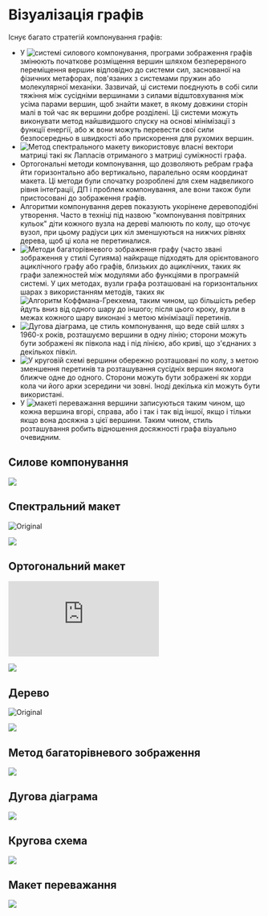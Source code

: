# Візуалізація графів
Існує багато стратегій компонування графів:
* У ![системі силового компонування](https://en.wikipedia.org/wiki/Force-directed_graph_drawing), програми зображення графів змінюють початкове розміщення вершин шляхом безперервного переміщення вершин відповідно до системи сил, заснованої на фізичних метафорах, пов'язаних з системами пружин або молекулярної механіки. Зазвичай, ці системи поєднують в собі сили тяжіння між сусідніми вершинами з силами відштовхування між усіма парами вершин, щоб знайти макет, в якому довжини сторін малі в той час як вершини добре розділені. Ці системи можуть виконувати метод найшвидшого спуску на основі мінімізації з функції енергії, або ж вони можуть перевести свої сили безпосередньо в швидкості або прискорення для рухомих вершин.
* ![Метод спектрального макету](https://en.wikipedia.org/wiki/Spectral_layout) використовує власні вектори матриці такі як Лапласів отриманого з матриці суміжності графа.
* Ортогональні методи компонування, що дозволяють ребрам графа йти горизонтально або вертикально, паралельно осям координат макета. Ці методи були спочатку розроблені для схем надвеликого рівня інтеґрації, ДП і проблем компонування, але вони також були пристосовані до зображення графів.
* Алгоритми компонування дерев показують укорінене деревоподібнi утворення. Часто в техніці під назвою "компонування повітряних кульок" діти кожного вузла на дереві малюють по колу, що оточує вузол, при цьому радіуси цих кіл зменшуються на нижчих рівнях дерева, щоб ці кола не перетиналися.
* ![Методи багаторівневого зображення графу](https://en.wikipedia.org/wiki/Layered_graph_drawing) (часто звані зображення у стилі Сугияма) найкраще підходять для орієнтованого ациклічного графу або графів, близьких до ациклічних, таких як графи залежностей між модулями або функціями в програмній системі. У цих методах, вузли графа розташовані на горизонтальних шарах з використанням методів, таких як ![Алгоритм Коффмана-Грекхема](https://en.wikipedia.org/wiki/Coffman%E2%80%93Graham_algorithm), таким чином, що більшість ребер йдуть вниз від одного шару до іншого; після цього кроку, вузли в межах кожного шару виконані з метою мінімізації перетинів.
* ![Дугова діаграма](https://en.wikipedia.org/wiki/Arc_diagram), це стиль компонування, що веде свій шлях з 1960-х років, розташуємо вершини в одну лінію; сторони можуть бути зображені як півкола над і під лінією, або криві, що з'єднаних з декількох півкіл.
* ![У круговій схемі](https://en.wikipedia.org/wiki/Circular_layout) вершини обережно розташовані по колу, з метою зменшення перетинів та розташування сусідніх вершин якомога ближче одне до одного. Сторони можуть бути зображені як хорди кола чи його арки зсередини чи зовні. Іноді декілька кіл можуть бути використані.
* У ![макеті переважання](https://en.wikipedia.org/wiki/Dominance_drawing) вершини записуються таким чином, що кожна вершина вгорі, справа, або і так і так від іншої, якщо і тільки якщо вона досяжна з цієї вершини. Таким чином, стиль розташування робить відношення досяжності графа візуально очевидним.

## Силове компонування
![](https://upload.wikimedia.org/wikipedia/commons/9/9b/Social_Network_Analysis_Visualization.png)
## Спектральний макет
![Original](https://github.com/JuliaGraphs/NetworkLayout.jl)

![](https://cloud.githubusercontent.com/assets/8404278/17638718/a0b451ca-6109-11e6-9a66-fd22332b8541.png)
## Ортогональний макет
![Original](http://docs.yworks.com/yfiles/doc/developers-guide/orthogonal_layouter.html)

![](http://docs.yworks.com/yfiles/doc/developers-guide/figures/ortho_normal.jpg)
## Дерево
![Original](https://github.com/JuliaGraphs/Nethttps://upload.wikimedia.org/wikipedia/commons/thumb/8/8d/Goldner-Harary-linear.svg/1280px-Goldner-Harary-linear.svg.pngworkLayout.jl)

![](https://cloud.githubusercontent.com/assets/8404278/17638844/afd280a4-610a-11e6-8fea-5c99808bd740.png)

## Метод багаторівневого зображення
![](https://upload.wikimedia.org/wikipedia/commons/thumb/7/7e/DC%2B%2B_derivatives.svg/1920px-DC%2B%2B_derivatives.svg.png)
## Дугова діаграма
![](https://upload.wikimedia.org/wikipedia/commons/thumb/8/8d/Goldner-Harary-linear.svg/1280px-Goldner-Harary-linear.svg.png)
## Кругова схема
![](https://upload.wikimedia.org/wikipedia/commons/thumb/1/12/Chvatal_Lombardi.svg/1024px-Chvatal_Lombardi.svg.png)
## Макет переважання
![](https://upload.wikimedia.org/wikipedia/commons/thumb/f/f5/Dominance_drawing.svg/1024px-Dominance_drawing.svg.png)
